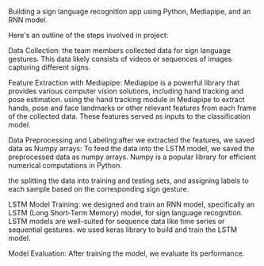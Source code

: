  Building a sign language recognition app using Python, Mediapipe, and an RNN model.

Here's an outline of the steps involved in project:

Data Collection: the team members collected data for sign language gestures. This data likely consists of videos or sequences of images capturing different signs.

Feature Extraction with Mediapipe: Mediapipe is a powerful library that provides various computer vision solutions, including hand tracking and pose estimation. using the hand tracking module in Mediapipe to extract hands, pose and face  landmarks or other relevant features from each frame of the collected data. These features served as inputs to the classification model.

Data Preprocessing and Labeling:after we extracted the features, we saved data as Numpy arrays: To feed the data into the LSTM model, we saved the preprocessed data as numpy arrays. Numpy is a popular library for efficient numerical computations in Python.

the splitting the data into training and testing sets, and assigning labels to each sample based on the corresponding sign gesture.

LSTM Model Training: we designed and train an RNN model, specifically an LSTM (Long Short-Term Memory) model, for sign language recognition. LSTM models are well-suited for sequence data like time series or sequential gestures. we used keras library to build and train the LSTM model.

Model Evaluation: After training the model, we evaluate its performance.
